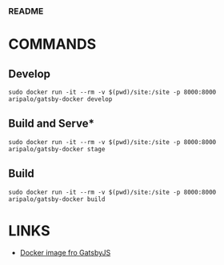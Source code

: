 ### README ###



# COMMANDS
## Develop
```
sudo docker run -it --rm -v $(pwd)/site:/site -p 8000:8000 aripalo/gatsby-docker develop
```
## Build and Serve*
```
sudo docker run -it --rm -v $(pwd)/site:/site -p 8000:8000 aripalo/gatsby-docker stage
```
## Build
```
sudo docker run -it --rm -v $(pwd)/site:/site -p 8000:8000 aripalo/gatsby-docker build
```


# LINKS
- [Docker image fro GatsbyJS](https://github.com/aripalo/gatsby-docker/)
